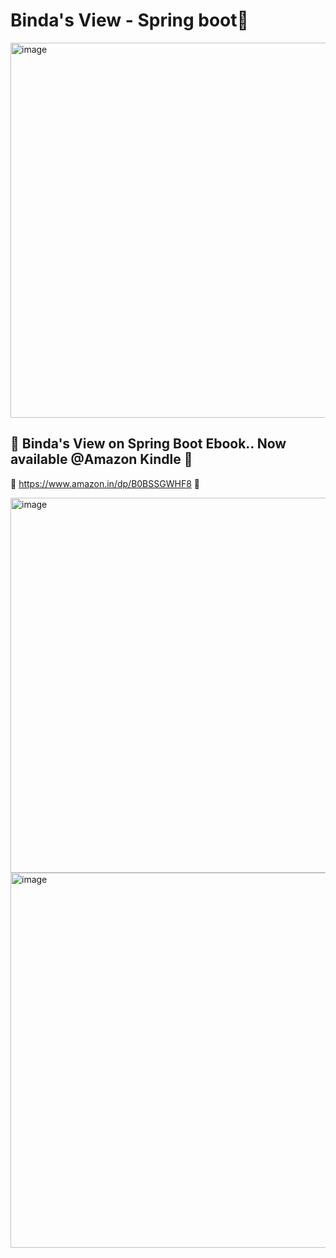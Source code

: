 # Binda's View - Spring boot🍃
<img width="600" alt="image" src="https://user-images.githubusercontent.com/72887609/211587358-5d8fa0bd-59e1-4334-9908-bc180ec5616e.png">


## 🫡 Binda's View on Spring Boot Ebook.. Now available @Amazon Kindle 🫡 

🔗 https://www.amazon.in/dp/B0BSSGWHF8 🔗
 
 
 
<img width="600" alt="image" src="https://user-images.githubusercontent.com/72887609/211902010-0fade0b7-fe20-41e0-848d-775bcc0ec54d.png">

<img width="600" alt="image" src="https://user-images.githubusercontent.com/72887609/214174732-0d0ec318-be1b-4c6b-8366-69ecd47f5c7a.png">
